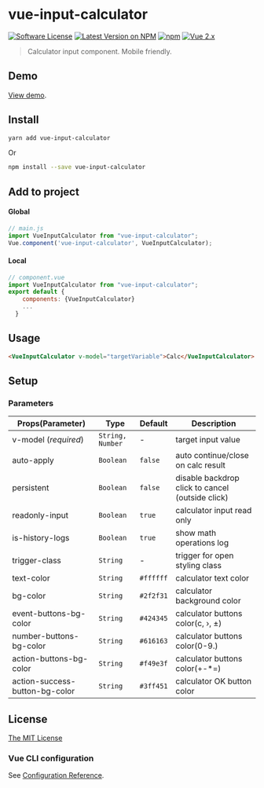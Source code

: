 # vue-input-calculator

[![Software License](https://img.shields.io/badge/license-MIT-brightgreen.svg?style=flat-square)](LICENSE)
[![Latest Version on NPM](https://img.shields.io/npm/v/vue-input-calculator.svg?style=flat-square)](https://www.npmjs.com/package/vue-input-calculator)
[![npm](https://img.shields.io/npm/dt/vue-input-calculator.svg?style=flat-square)](https://www.npmjs.com/package/vue-input-calculator)
[![Vue 2.x](https://img.shields.io/badge/vue-2.x-brightgreen.svg?style=flat-square)](https://vuejs.org)

> Calculator input component. Mobile friendly.
## Demo
[View demo](https://lih1989.github.io/vue-input-calculator/).

## Install

```bash
yarn add vue-input-calculator
```

Or

```bash
npm install --save vue-input-calculator
```

## Add to project

#### Global
```js
// main.js
import VueInputCalculator from "vue-input-calculator";
Vue.component('vue-input-calculator', VueInputCalculator);
```

#### Local
```js
// component.vue
import VueInputCalculator from "vue-input-calculator";
export default {
    components: {VueInputCalculator}
    ...
  }
```
## Usage

```html
<VueInputCalculator v-model="targetVariable">Calc</VueInputCalculator>
```

## Setup
### Parameters

Props(Parameter) | Type | Default | Description
--------- | ---- | ------- | -----------
v-model (*required*) | `String, Number` | - | target input value
auto-apply | `Boolean` | `false` | auto continue/close on calc result
persistent | `Boolean` | `false` | disable backdrop click to cancel (outside click)
readonly-input | `Boolean` | `true` | calculator input read only
is-history-logs | `Boolean` | `true` | show math operations log
trigger-class | `String` | - | trigger for open styling class
text-color | `String` | `#ffffff` | calculator text color
bg-color | `String` | `#2f2f31` | calculator background color
event-buttons-bg-color | `String` | `#424345` | calculator buttons color(c, &rsaquo;, &plusmn;)
number-buttons-bg-color | `String` | `#616163` | calculator buttons color(0-9.)
action-buttons-bg-color | `String` | `#f49e3f` | calculator buttons color(+-\*=)
action-success-button-bg-color | `String` | `#3ff451` | calculator OK button color

## License
[The MIT License](http://opensource.org/licenses/MIT)

### Vue CLI configuration
See [Configuration Reference](https://cli.vuejs.org/config/).
